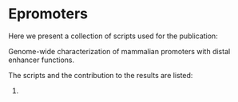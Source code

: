 # Epromoters


Here we present a collection of scripts used for the publication:

Genome-wide characterization of mammalian promoters with distal enhancer functions.

The scripts and the contribution to the results are listed:


1. 

